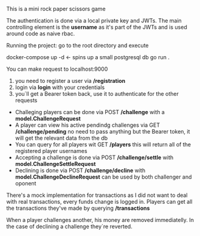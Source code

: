 This is a mini rock paper scissors game

The authentication is done via a local private key and JWTs. 
The main controlling element is the **username** as it's part of the JWTs and is used around code as naive rbac.

Running the project:
go to the root directory and execute

docker-compose up -d <- spins up a small postgresql db
go run .

You can make request to localhost:9000

1. you need to register a user via **/registration**
2. login via **login** with your credentials
3. you`ll get a Bearer token back, use it to authenticate for the other requests

- Challeging players can be done via POST **/challenge** with a **model.ChallengeRequest**
- A player can view his active pendindg challenges via GET **/challenge/pending** no need to pass anything but the Bearer token, it will get the relevant data from the db
- You can query for all players wit GET **/players** this will return all of the registered player usernames
- Accepting a challenge is done via POST **/challenge/settle** with **model.ChallengeSettleRequest**
- Declining is done via POST **/challenge/decline** with **model.ChallengeDeclineRequest** can be used by both challenger and oponent

There's a mock implementation for transactions as I did not want to deal with real transactions, every funds change is logged in.
Players can get all the transactions they've made by querying **/transactions**

When a player challenges another, his money are removed immediatelly. In the case of declining a challenge they`re reverted.
